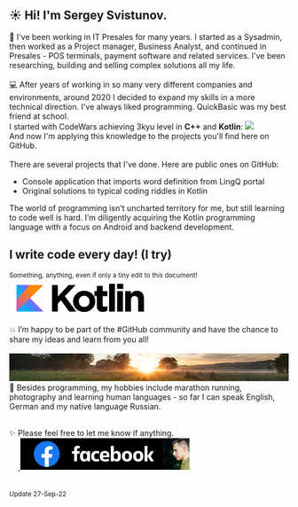 
## ☀️ Hi! I'm Sergey Svistunov. 

👔 I've been working in IT Presales for many years. I started as a Sysadmin, then worked as a Project manager, Business Analyst, and continued in Presales - POS terminals, payment software and related services. I've been researching, building and selling complex solutions all my life.
<br>
<br>
💻 After years of working in so many very different companies and environments, around 2020 I decided to expand my skills in a more technical direction. I've always liked programming. QuickBasic was my best friend at school. 
<br> I started with CodeWars achieving 3kyu level in **C++** and **Kotlin**: <img src="https://www.codewars.com/users/SergeyFM/badges/large?theme=light"> <br> And now I'm applying this knowledge to the projects you'll find here on GitHub.
<br><br>
There are several projects that I've done. Here are public ones on GitHub:
* Console application that imports word definition from LingQ portal
* Original solutions to typical coding riddles in Kotlin

The world of programming isn't uncharted territory for me, but still learning to code well is hard. I’m diligently acquiring the Kotlin programming language with a focus on Android and backend development. <br>
## I write code every day! (I try)
<sup> Something, anything, even if only a tiny edit to this document! </sup> <br>
<a href="https://kotlinlang.org/" target="_blank">
<img src="small_kotlin.png" height=57px>
</a> 
<br> <br>
💥 I’m happy to be part of the #GitHub community and have the chance to share my ideas and learn from you all! <br> <br>
<img src="panorama.jpg" height=50px width=100%>
🏃 Besides programming, my hobbies include marathon running, photography and learning human languages - so far I can speak English, German and my native language Russian.
<br><br> 

✨ Please feel free to let me know if anything.  <br>
&nbsp;&nbsp;&nbsp;&nbsp;<a href="https://www.facebook.com/svistunovsergey" target="_blank">
   <img src="my_fb_icon.png" height=57px> 
</a>
<br><br><br>
<sup> Update 27-Sep-22 </sup>


